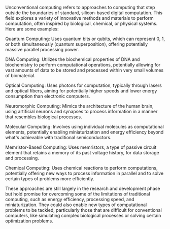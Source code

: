 Unconventional computing refers to approaches to computing that step outside the boundaries of standard, silicon-based digital computation. This field explores a variety of innovative methods and materials to perform computation, often inspired by biological, chemical, or physical systems. Here are some examples:

Quantum Computing: Uses quantum bits or qubits, which can represent 0, 1, or both simultaneously (quantum superposition), offering potentially massive parallel processing power.

DNA Computing: Utilizes the biochemical properties of DNA and biochemistry to perform computational operations, potentially allowing for vast amounts of data to be stored and processed within very small volumes of biomaterial.

Optical Computing: Uses photons for computation, typically through lasers and optical fibers, aiming for potentially higher speeds and lower energy consumption than electronic computers.

Neuromorphic Computing: Mimics the architecture of the human brain, using artificial neurons and synapses to process information in a manner that resembles biological processes.

Molecular Computing: Involves using individual molecules as computational elements, potentially enabling miniaturization and energy efficiency beyond what's achievable with traditional semiconductors.

Memristor-Based Computing: Uses memristors, a type of passive circuit element that retains a memory of its past voltage history, for data storage and processing.

Chemical Computing: Uses chemical reactions to perform computations, potentially offering new ways to process information in parallel and to solve certain types of problems more efficiently.

These approaches are still largely in the research and development phase but hold promise for overcoming some of the limitations of traditional computing, such as energy efficiency, processing speed, and miniaturization. They could also enable new types of computational problems to be tackled, particularly those that are difficult for conventional computers, like simulating complex biological processes or solving certain optimization problems.
